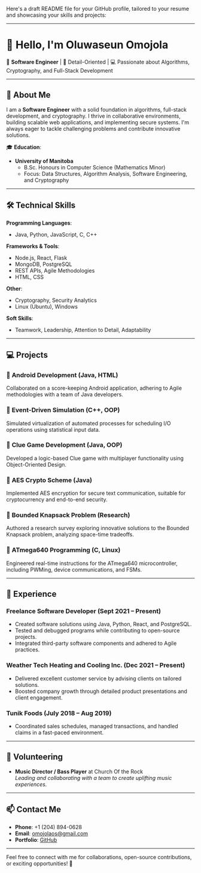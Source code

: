 Here's a draft README file for your GitHub profile, tailored to your resume and showcasing your skills and projects:

---

# 👋 Hello, I'm Oluwaseun Omojola  

🚀 **Software Engineer** | 🌟 Detail-Oriented | 💻 Passionate about Algorithms, Cryptography, and Full-Stack Development  

---

## 📜 **About Me**  

I am a **Software Engineer** with a solid foundation in algorithms, full-stack development, and cryptography. I thrive in collaborative environments, building scalable web applications, and implementing secure systems. I'm always eager to tackle challenging problems and contribute innovative solutions.  

🎓 **Education**:  
- **University of Manitoba**  
  - B.Sc. Honours in Computer Science (Mathematics Minor)  
  - Focus: Data Structures, Algorithm Analysis, Software Engineering, and Cryptography  

---

## 🛠️ **Technical Skills**  

**Programming Languages**:  
- Java, Python, JavaScript, C, C++  

**Frameworks & Tools**:  
- Node.js, React, Flask  
- MongoDB, PostgreSQL  
- REST APIs, Agile Methodologies  
- HTML, CSS  

**Other**:  
- Cryptography, Security Analytics  
- Linux (Ubuntu), Windows  

**Soft Skills**:  
- Teamwork, Leadership, Attention to Detail, Adaptability  

---

## 💻 **Projects**  

### 🔹 **Android Development (Java, HTML)**  
Collaborated on a score-keeping Android application, adhering to Agile methodologies with a team of Java developers.  

### 🔹 **Event-Driven Simulation (C++, OOP)**  
Simulated virtualization of automated processes for scheduling I/O operations using statistical input data.  

### 🔹 **Clue Game Development (Java, OOP)**  
Developed a logic-based Clue game with multiplayer functionality using Object-Oriented Design.  

### 🔹 **AES Crypto Scheme (Java)**  
Implemented AES encryption for secure text communication, suitable for cryptocurrency and end-to-end security.  

### 🔹 **Bounded Knapsack Problem (Research)**  
Authored a research survey exploring innovative solutions to the Bounded Knapsack problem, analyzing space-time tradeoffs.  

### 🔹 **ATmega640 Programming (C, Linux)**  
Engineered real-time instructions for the ATmega640 microcontroller, including PWMing, device communications, and FSMs.  

---

## 🌟 **Experience**  

### **Freelance Software Developer (Sept 2021 – Present)**  
- Created software solutions using Java, Python, React, and PostgreSQL.  
- Tested and debugged programs while contributing to open-source projects.  
- Integrated third-party software components and adhered to Agile practices.  

### **Weather Tech Heating and Cooling Inc. (Dec 2021 – Present)**  
- Delivered excellent customer service by advising clients on tailored solutions.  
- Boosted company growth through detailed product presentations and client engagement.  

### **Tunik Foods (July 2018 – Aug 2019)**  
- Coordinated sales schedules, managed transactions, and handled claims in a fast-paced environment.  

---

## 🎸 **Volunteering**  

- **Music Director / Bass Player** at Church Of the Rock  
  *Leading and collaborating with a team to create uplifting music experiences.*  

---

## 📫 **Contact Me**  

- **Phone**: +1 (204) 894-0628  
- **Email**: [omojolaos@gmail.com](mailto:omojolaos@gmail.com)  
- **Portfolio**: [GitHub](https://github.com/seun-OMJ)  

---

Feel free to connect with me for collaborations, open-source contributions, or exciting opportunities! 🌟  
